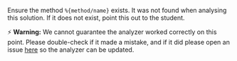 Ensure the method `%{method/name}` exists. It was not found when
analysing this solution. If it does not exist, point this out to the student.

⚡ **Warning:** We cannot guarantee the analyzer worked correctly on this point. Please double-check if it made a mistake, and if it did please open an issue [here](https://github.com/exercism/javascript-analyzer/issues/new?assignees=&labels=%3Abug%3A+bug&template=incorrect-analysis.md&title=Incorrect+Analysis%3A+) so the analyzer can be updated.
